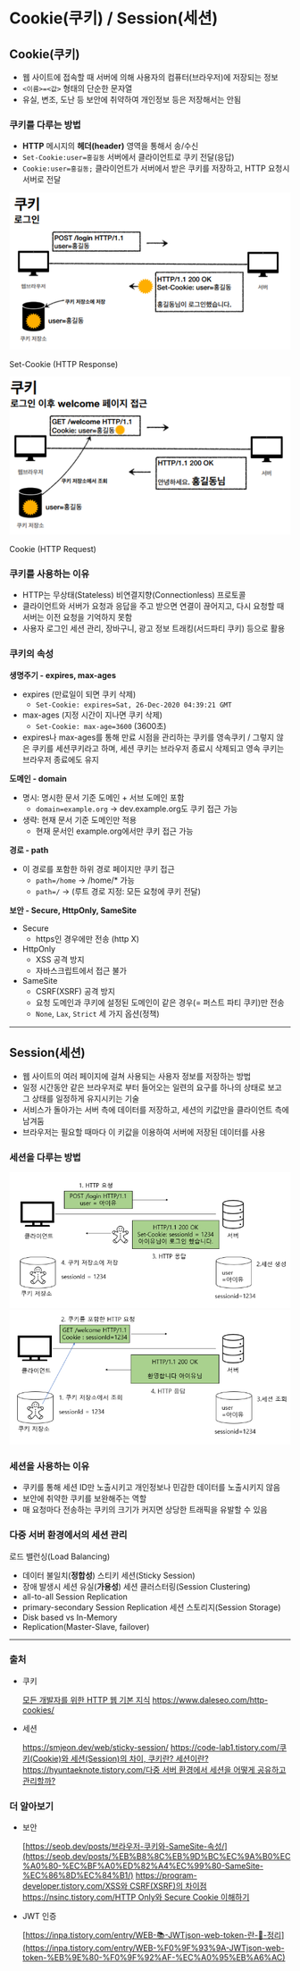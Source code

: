 # Cookie(쿠키) / Session(세션)

## Cookie(쿠키)

- 웹 사이트에 접속할 때 서버에 의해 사용자의 컴퓨터(브라우저)에 저장되는 정보
- `<이름>=<값>` 형태의 단순한 문자열
- 유실, 변조, 도난 등 보안에 취약하여 개인정보 등은 저장해서는 안됨


### 쿠키를 다루는 방법

- **HTTP** 메시지의 **헤더(header)** 영역을 통해서 송/수신
- `Set-Cookie:user=홍길동` 서버에서 클라이언트로 쿠키 전달(응답)
- `Cookie:user=홍길동;` 클라이언트가 서버에서 받은 쿠키를 저장하고, HTTP 요청시 서버로 전달

![Set-Cookie (HTTP Response)](./Cookie%20And%20Session/set-cookie.png)

Set-Cookie (HTTP Response)

![Cookie (HTTP Request)](./Cookie%20And%20Session/cookie.png)

Cookie (HTTP Request)


### 쿠키를 사용하는 이유

- HTTP는 무상태(Stateless) 비연결지향(Connectionless) 프로토콜
- 클라이언트와 서버가 요청과 응답을 주고 받으면 연결이 끊어지고, 다시 요청할 때 서버는 이전 요청을 기억하지 못함
- 사용자 로그인 세션 관리, 장바구니, 광고 정보 트래킹(서드파티 쿠키) 등으로 활용


### 쿠키의 속성

**생명주기 - expires, max-ages**

- expires (만료일이 되면 쿠키 삭제)
    - `Set-Cookie: expires=Sat, 26-Dec-2020 04:39:21 GMT`
- max-ages (지정 시간이 지나면 쿠키 삭제)
    - `Set-Cookie: max-age=3600` (3600초)
- expires나 max-ages를 통해 만료 시점을 관리하는 쿠키를 영속쿠키 / 그렇지 않은 쿠키를 세션쿠키라고 하며, 세션 쿠키는 브라우저 종료시 삭제되고 영속 쿠키는 브라우저 종료에도 유지

**도메인 - domain**

- 명시: 명시한 문서 기준 도메인 + 서브 도메인 포함
    - `domain=example.org` → dev.example.org도 쿠키 접근 가능
- 생략: 현재 문서 기준 도메인만 적용
    - 현재 문서인 example.org에서만 쿠키 접근 가능

**경로 - path**

- 이 경로를 포함한 하위 경로 페이지만 쿠키 접근
    - `path=/home` → /home/* 가능
    - `path=/` → (루트 경로 지정: 모든 요청에 쿠키 전달)

**보안 - Secure, HttpOnly, SameSite**

- Secure
    - https인 경우에만 전송 (http X)
- HttpOnly
    - XSS 공격 방지
    - 자바스크립트에서 접근 불가
- SameSite
    - CSRF(XSRF) 공격 방지
    - 요청 도메인과 쿠키에 설정된 도메인이 같은 경우(= 퍼스트 파티 쿠키)만 전송
    - `None`, `Lax`, `Strict` 세 가지 옵션(정책)

---

## Session(세션)

- 웹 사이트의 여러 페이지에 걸쳐 사용되는 사용자 정보를 저장하는 방법
- 일정 시간동안 같은 브라우저로 부터 들어오는 일련의 요구를 하나의 상태로 보고 그 상태를 일정하게 유지시키는 기술
- 서비스가 돌아가는 서버 측에 데이터를 저장하고, 세션의 키값만을 클라이언트 측에 남겨둠
- 브라우저는 필요할 때마다 이 키값을 이용하여 서버에 저장된 데이터를 사용


### 세션을 다루는 방법

![세션 생성](./Cookie%20And%20Session/session-create.png)
![세션 조회](./Cookie%20And%20Session/session-read.png)


### 세션을 사용하는 이유

- 쿠키를 통해 세션 ID만 노출시키고 개인정보나 민감한 데이터를 노출시키지 않음
- 보안에 취약한 쿠키를 보완해주는 역할
- 매 요청마다 전송하는 쿠키의 크기가 커지면 상당한 트래픽을 유발할 수 있음


### **다중 서버 환경에서의 세션 관리**

로드 밸런싱(Load Balancing)
  - 데이터 불일치(**정합성**)
스티키 세션(Sticky Session)
  - 장애 발생시 세션 유실(**가용성**)
세션 클러스터링(Session Clustering)
  - all-to-all Session Replication
  - primary-secondary Session Replication
세션 스토리지(Session Storage)
  - Disk based vs In-Memory
  - Replication(Master-Slave, failover)

---

### 출처

- 쿠키
    
    [모든 개발자를 위한 HTTP 웹 기본 지식](https://inf.run/vyK5)
    https://www.daleseo.com/http-cookies/
    
- 세션
    
    https://smjeon.dev/web/sticky-session/
    [https://code-lab1.tistory.com/쿠키(Cookie)와 세션(Session)의 차이, 쿠키란? 세션이란?](https://code-lab1.tistory.com/298)
    [https://hyuntaeknote.tistory.com/다중 서버 환경에서 세션을 어떻게 공유하고 관리할까?](https://hyuntaeknote.tistory.com/4)
    

### 더 알아보기

- 보안
    
    [https://seob.dev/posts/브라우저-쿠키와-SameSite-속성/](https://seob.dev/posts/%EB%B8%8C%EB%9D%BC%EC%9A%B0%EC%A0%80-%EC%BF%A0%ED%82%A4%EC%99%80-SameSite-%EC%86%8D%EC%84%B1/)
    [https://program-developer.tistory.com/XSS와 CSRF(XSRF)의 차이점](https://program-developer.tistory.com/99)
    [https://nsinc.tistory.com/HTTP Only와 Secure Cookie 이해하기](https://nsinc.tistory.com/121)
    
- JWT 인증

    [https://inpa.tistory.com/entry/WEB-📚-JWTjson-web-token-란-💯-정리](https://inpa.tistory.com/entry/WEB-%F0%9F%93%9A-JWTjson-web-token-%EB%9E%80-%F0%9F%92%AF-%EC%A0%95%EB%A6%AC)
